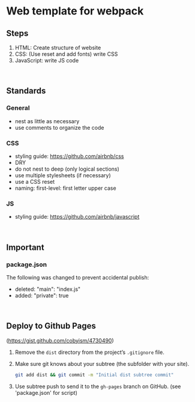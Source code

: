# Web template for webpack

## Steps

1. HTML: Create structure of website
2. CSS: (Use reset and add fonts) write CSS
3. JavaScript: write JS code

<br>

## Standards

### General
- nest as little as necessary
- use comments to organize the code


### CSS
- styling guide: https://github.com/airbnb/css
- DRY
- do not nest to deep (only logical sections)
- use multiple stylesheets (if necessary)
- use a CSS reset
- naming: 
    first-level: first letter upper case

### JS
- styling guide: https://github.com/airbnb/javascript

<br>

## Important

### package.json

The following was changed to prevent accidental publish:
- deleted: "main": "index.js"
- added: "private": true

<br>

## Deploy to Github Pages
(https://gist.github.com/cobyism/4730490)

1. Remove the `dist` directory from the project’s `.gitignore` file.

2. Make sure git knows about your subtree (the subfolder with your site).

    ```sh
    git add dist && git commit -m "Initial dist subtree commit"
    ```
3. Use subtree push to send it to the `gh-pages` branch on GitHub. (see 'package.json' for script)





